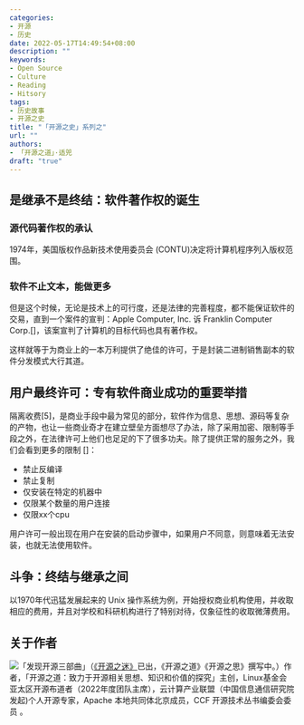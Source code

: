 ```yaml
---
categories:
- 开源
- 历史
date: 2022-05-17T14:49:54+08:00
description: ""
keywords:
- Open Source
- Culture
- Reading
- Hitsory
tags:
- 历史故事
- 开源之史
title: "「开源之史」系列之"
url: ""
authors:
- 「开源之道」·适兕
draft: "true"
---
```


## 是继承不是终结：软件著作权的诞生

### 源代码著作权的承认

1974年，美国版权作品新技术使用委员会 (CONTU)决定将计算机程序列入版权范围。

### 软件不止文本，能做更多

但是这个时候，无论是技术上的可行度，还是法律的完善程度，都不能保证软件的交易，直到一个案件的宣判：Apple Computer, Inc. 诉 Franklin Computer Corp.[]，该案宣判了计算机的目标代码也具有著作权。

这样就等于为商业上的一本万利提供了绝佳的许可，于是封装二进制销售副本的软件分发模式大行其道。

## 用户最终许可：专有软件商业成功的重要举措

隔离收费[5]，是商业手段中最为常见的部分，软件作为信息、思想、源码等复杂的产物，也让一些商业奇才在建立壁垒方面想尽了办法，除了采用加密、限制等手段之外，在法律许可上他们也足足的下了很多功夫。除了提供正常的服务之外，我们会看到更多的限制 []：

* 禁止反编译
* 禁止复制
* 仅安装在特定的机器中
* 仅限某个数量的用户连接
* 仅限xx个cpu

用户许可一般出现在用户在安装的启动步骤中，如果用户不同意，则意味着无法安装，也就无法使用软件。

## 斗争：终结与继承之间

以1970年代迅猛发展起来的 Unix 操作系统为例，开始授权商业机构使用，并收取相应的费用，并且对学校和科研机构进行了特别对待，仅象征性的收取微薄费用。

## 

## 关于作者

![](/public/kuosi-face-of-os.png)「发现开源三部曲」（[《开源之迷》](posts/book-of-open-source/the-fascinating-of-open-source/)已出，《开源之道》《开源之思》撰写中。）作者，「开源之道：致力于开源相关思想、知识和价值的探究」主创，Linux基金会亚太区开源布道者（2022年度团队主席），云计算产业联盟（中国信息通信研究院发起)个人开源专家，Apache 本地共同体北京成员，CCF 开源技术丛书编委会委员 。
